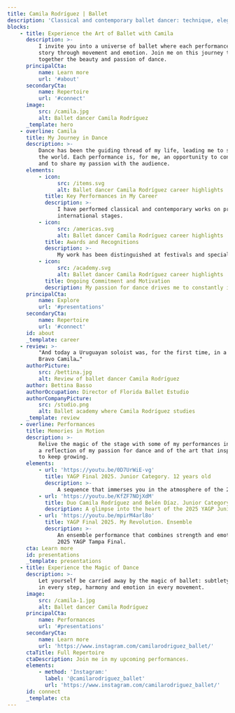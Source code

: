 ```yaml
---
title: Camila Rodríguez | Ballet
description: 'Classical and contemporary ballet dancer: technique, elegance, and passion.'
blocks:
    - title: Experience the Art of Ballet with Camila
      description: >-
          I invite you into a universe of ballet where each performance tells a
          story through movement and emotion. Join me on this journey to discover
          together the beauty and passion of dance.
      principalCta:
          name: Learn more
          url: '#about'
      secondaryCta:
          name: Repertoire
          url: '#connect'
      image:
          src: /camila.jpg
          alt: Ballet dancer Camila Rodríguez
      _template: hero
    - overline: Camila
      title: My Journey in Dance
      description: >-
          Dance has been the guiding thread of my life, leading me to stages across
          the world. Each performance is, for me, an opportunity to continue growing
          and to share my passion with the audience.
      elements:
          - icon:
                src: /items.svg
                alt: Ballet dancer Camila Rodríguez career highlights
            title: Key Performances in My Career
            description: >-
                I have performed classical and contemporary works on prestigious
                international stages.
          - icon:
                src: /americas.svg
                alt: Ballet dancer Camila Rodríguez career highlights
            title: Awards and Recognitions
            description: >-
                My work has been distinguished at festivals and specialized competitions.
          - icon:
                src: /academy.svg
                alt: Ballet dancer Camila Rodríguez career highlights
            title: Ongoing Commitment and Motivation
            description: My passion for dance drives me to constantly improve.
      principalCta:
          name: Explore
          url: '#presentations'
      secondaryCta:
          name: Repertoire
          url: '#connect'
      id: about
      _template: career
    - review: >-
          "And today a Uruguayan soloist was, for the first time, in a YAGP Final.
          Bravo Camila…"
      authorPicture:
          src: /bettina.jpg
          alt: Review of ballet dancer Camila Rodríguez
      author: Bettina Basso
      authorOccupation: Director of Florida Ballet Estudio
      authorCompanyPicture:
          src: /studio.png
          alt: Ballet academy where Camila Rodríguez studies
      _template: review
    - overline: Performances
      title: Memories in Motion
      description: >-
          Relive the magic of the stage with some of my performances in video,
          a reflection of my passion for dance and of the art that inspires me
          to keep growing.
      elements:
          - url: 'https://youtu.be/0D7UrWiE-vg'
            title: YAGP Final 2025. Junior Category. 12 years old
            description: >-
                A sequence that immerses you in the atmosphere of the 2025 YAGP Junior Final.
          - url: 'https://youtu.be/KfZF7NOjXdM'
            title: Duo Camila Rodríguez and Belén Díaz. Junior Category
            description: A glimpse into the heart of the 2025 YAGP Junior Final in Tampa.
          - url: 'https://youtu.be/mpirM4arl8o'
            title: YAGP Final 2025. My Revolution. Ensemble
            description: >-
                An ensemble performance that combines strength and emotion at the
                2025 YAGP Tampa Final.
      cta: Learn more
      id: presentations
      _template: presentations
    - title: Experience the Magic of Dance
      description: >-
          Let yourself be carried away by the magic of ballet: subtlety and strength
          in every step, harmony and emotion in every movement.
      image:
          src: /camila-1.jpg
          alt: Ballet dancer Camila Rodríguez
      principalCta:
          name: Performances
          url: '#presentations'
      secondaryCta:
          name: Learn more
          url: 'https://www.instagram.com/camilarodriguez_ballet/'
      ctaTitle: Full Repertoire
      ctaDescription: Join me in my upcoming performances.
      elements:
          - method: 'Instagram:'
            label: '@camilarodriguez_ballet'
            url: 'https://www.instagram.com/camilarodriguez_ballet/'
      id: connect
      _template: cta
---
```

